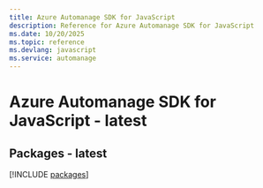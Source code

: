 ```yaml
---
title: Azure Automanage SDK for JavaScript
description: Reference for Azure Automanage SDK for JavaScript
ms.date: 10/20/2025
ms.topic: reference
ms.devlang: javascript
ms.service: automanage
---
```

# Azure Automanage SDK for JavaScript - latest
## Packages - latest
[!INCLUDE [packages](automanage-index.md)]